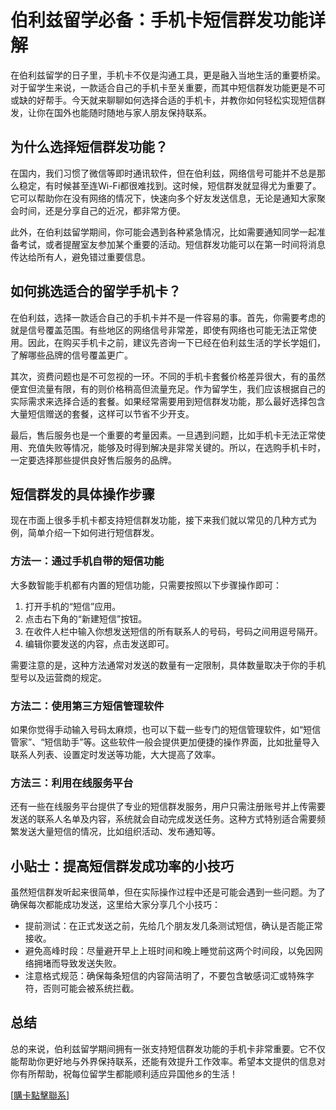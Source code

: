 # 伯利兹留学必备：手机卡短信群发功能详解

在伯利兹留学的日子里，手机卡不仅是沟通工具，更是融入当地生活的重要桥梁。对于留学生来说，一款适合自己的手机卡至关重要，而其中短信群发功能更是不可或缺的好帮手。今天就来聊聊如何选择合适的手机卡，并教你如何轻松实现短信群发，让你在国外也能随时随地与家人朋友保持联系。

## 为什么选择短信群发功能？

在国内，我们习惯了微信等即时通讯软件，但在伯利兹，网络信号可能并不总是那么稳定，有时候甚至连Wi-Fi都很难找到。这时候，短信群发就显得尤为重要了。它可以帮助你在没有网络的情况下，快速向多个好友发送信息，无论是通知大家聚会时间，还是分享自己的近况，都非常方便。

此外，在伯利兹留学期间，你可能会遇到各种紧急情况，比如需要通知同学一起准备考试，或者提醒室友参加某个重要的活动。短信群发功能可以在第一时间将消息传达给所有人，避免错过重要信息。

## 如何挑选适合的留学手机卡？

在伯利兹，选择一款适合自己的手机卡并不是一件容易的事。首先，你需要考虑的就是信号覆盖范围。有些地区的网络信号非常差，即使有网络也可能无法正常使用。因此，在购买手机卡之前，建议先咨询一下已经在伯利兹生活的学长学姐们，了解哪些品牌的信号覆盖更广。

其次，资费问题也是不可忽视的一环。不同的手机卡套餐价格差异很大，有的虽然便宜但流量有限，有的则价格稍高但流量充足。作为留学生，我们应该根据自己的实际需求来选择合适的套餐。如果经常需要用到短信群发功能，那么最好选择包含大量短信赠送的套餐，这样可以节省不少开支。

最后，售后服务也是一个重要的考量因素。一旦遇到问题，比如手机卡无法正常使用、充值失败等情况，能够及时得到解决是非常关键的。所以，在选购手机卡时，一定要选择那些提供良好售后服务的品牌。

## 短信群发的具体操作步骤

现在市面上很多手机卡都支持短信群发功能，接下来我们就以常见的几种方式为例，简单介绍一下如何进行短信群发。

### 方法一：通过手机自带的短信功能

大多数智能手机都有内置的短信功能，只需要按照以下步骤操作即可：

1. 打开手机的“短信”应用。
2. 点击右下角的“新建短信”按钮。
3. 在收件人栏中输入你想发送短信的所有联系人的号码，号码之间用逗号隔开。
4. 编辑你要发送的内容，点击发送即可。

需要注意的是，这种方法通常对发送的数量有一定限制，具体数量取决于你的手机型号以及运营商的规定。

### 方法二：使用第三方短信管理软件

如果你觉得手动输入号码太麻烦，也可以下载一些专门的短信管理软件，如“短信管家”、“短信助手”等。这些软件一般会提供更加便捷的操作界面，比如批量导入联系人列表、设置定时发送等功能，大大提高了效率。

### 方法三：利用在线服务平台

还有一些在线服务平台提供了专业的短信群发服务，用户只需注册账号并上传需要发送的联系人名单及内容，系统就会自动完成发送任务。这种方式特别适合需要频繁发送大量短信的情况，比如组织活动、发布通知等。

## 小贴士：提高短信群发成功率的小技巧

虽然短信群发听起来很简单，但在实际操作过程中还是可能会遇到一些问题。为了确保每次都能成功发送，这里给大家分享几个小技巧：

- 提前测试：在正式发送之前，先给几个朋友发几条测试短信，确认是否能正常接收。
- 避免高峰时段：尽量避开早上上班时间和晚上睡觉前这两个时间段，以免因网络拥堵而导致发送失败。
- 注意格式规范：确保每条短信的内容简洁明了，不要包含敏感词汇或特殊字符，否则可能会被系统拦截。

## 总结

总的来说，伯利兹留学期间拥有一张支持短信群发功能的手机卡非常重要。它不仅能帮助你更好地与外界保持联系，还能有效提升工作效率。希望本文提供的信息对你有所帮助，祝每位留学生都能顺利适应异国他乡的生活！

[[購卡點擊聯系](https://t.me/s/esim1088)]